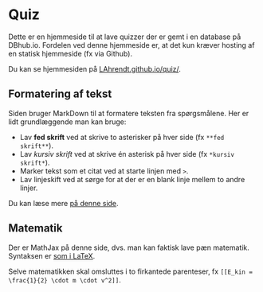 # Quiz

Dette er en hjemmeside til at lave quizzer der er gemt i en database på DBhub.io. Fordelen ved denne hjemmeside er, at det kun kræver hosting af en statisk hjemmeside (fx via Github).

Du kan se hjemmesiden på [LAhrendt.github.io/quiz/](https://lahrendt.github.io/quiz/).


## Formatering af tekst

Siden bruger MarkDown til at formatere teksten fra spørgsmålene. Her er lidt grundlæggende man kan bruge:

- Lav **fed skrift** ved at skrive to asterisker på hver side (fx `**fed skrift**`).
- Lav *kursiv skrift* ved at skrive én asterisk på hver side (fx `*kursiv skrift*`).
- Marker tekst som et citat ved at starte linjen med `>`.
- Lav linjeskift ved at sørge for at der er en blank linje mellem to andre linjer.

Du kan læse mere [på denne side](https://github.com/showdownjs/showdown/wiki/Showdown's-Markdown-syntax).

## Matematik

Der er MathJax på denne side, dvs. man kan faktisk lave pæn matematik. Syntaksen er [som i LaTeX](https://en.wikibooks.org/wiki/LaTeX/Mathematics).

Selve matematikken skal omsluttes i to firkantede parenteser, fx `[[E_kin = \frac{1}{2} \cdot m \cdot v^2]]`.